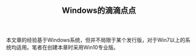 <header><h2 align="center">Windows的滴滴点点</h2></header>

本文章的经验基于Windows系统，但并不局限于某个发行版，对于Win7以上的系统均适用。笔者在创建本章时采用Win10专业版。

